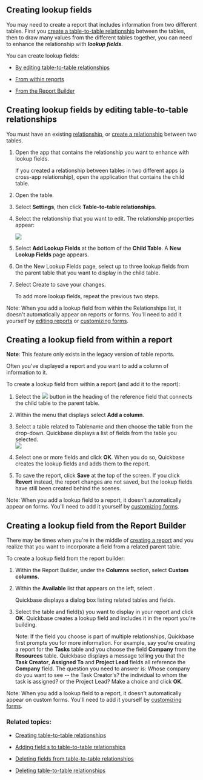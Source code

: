 ## Creating lookup fields

You may need to create a report that includes information from two different tables. First you [create a table-to-table relationship](https://helpv2.quickbase.com/hc/en-us/articles/4570269732756-Creating-table-to-table-relationships-) between the tables, then to draw many values from the different tables together, you can need to enhance the relationship with **_lookup fields_**.

You can create lookup fields:

-   [By editing table-to-table relationships](https://helpv2.quickbase.com/hc/en-us/articles/4570275339156-Creating-lookup-fields#lookup_fieldstab)
    
-   [From within reports](https://helpv2.quickbase.com/hc/en-us/articles/4570275339156-Creating-lookup-fields#lookup_inview)
    
-   [From the Report Builder](https://helpv2.quickbase.com/hc/en-us/articles/4570275339156-Creating-lookup-fields#lookup_view)
    

## Creating lookup fields by editing table-to-table relationships

You must have an existing [relationship](https://helpv2.quickbase.com/hc/en-us/articles/4570287263636-About-table-to-table-relationships-), or [create a relationship](https://helpv2.quickbase.com/hc/en-us/articles/4570269732756-Creating-table-to-table-relationships-) between two tables.

1.  Open the app that contains the relationship you want to enhance with lookup fields.
    
    If you created a relationship between tables in two different apps (a cross-app relationship), open the application that contains the child table.
    
2.  Open the table.
    
3.  Select **Settings**, then click **Table-to-table relationships**.
    
4.  Select the relationship that you want to edit. The relationship properties appear:
    
    ![](https://helpv2.quickbase.com/hc/article_attachments/4572802120084/editrelationship.png)
    
5.  Select **Add Lookup Fields** at the bottom of the **Child Table**. A **New Lookup Fields** page appears.
    
6.  On the New Lookup Fields page, select up to three lookup fields from the parent table that you want to display in the child table.
    
7.  Select Create to save your changes.
    
    To add more lookup fields, repeat the previous two steps.
    

Note: When you add a lookup field from within the Relationships list, it doesn't automatically appear on reports or forms. You'll need to add it yourself by [editing reports](https://helpv2.quickbase.com/hc/en-us/articles/4570281029396-Edit-a-Report-) or [customizing forms](https://helpv2.quickbase.com/hc/en-us/articles/4570300784788-Design-a-Form-).

## Creating a lookup field from within a report

**Note**: This feature only exists in the legacy version of table reports.

Often you've displayed a report and you want to add a column of information to it.

To create a lookup field from within a report (and add it to the report):

1.  Select the ![](https://helpv2.quickbase.com/hc/article_attachments/4572816750740/rptmenu.png) button in the heading of the reference field that connects the child table to the parent table.
    
2.  Within the menu that displays select **Add a column**.
    
3.  Select a table related to Tablename and then choose the table from the drop-down. Quickbase displays a list of fields from the table you selected.  
    ![](https://helpv2.quickbase.com/hc/article_attachments/4572802185876/addrelated.png)
    
4.  Select one or more fields and click **OK**. When you do so, Quickbase creates the lookup fields and adds them to the report.
    
5.  To save the report, click **Save** at the top of the screen. If you click **Revert** instead, the report changes are not saved, but the lookup fields have still been created behind the scenes.
    

Note: When you add a lookup field to a report, it doesn't automatically appear on forms. You'll need to add it yourself by [customizing forms](https://helpv2.quickbase.com/hc/en-us/articles/4570300784788-Design-a-Form-).

## Creating a lookup field from the Report Builder

There may be times when you're in the middle of [creating a report](https://helpv2.quickbase.com/hc/en-us/articles/4570299978772-Creating-new-reports-from-scratch-) and you realize that you want to incorporate a field from a related parent table.

To create a lookup field from the report builder:

1.  Within the Report Builder, under the **Columns** section, select **Custom columns**.
    
2.  Within the **Available** list that appears on the left, select **<Columns from a related table>**.
    
    Quickbase displays a dialog box listing related tables and fields.
    
3.  Select the table and field(s) you want to display in your report and click **OK**. Quickbase creates a lookup field and includes it in the report you're building.
    
    Note: If the field you choose is part of multiple relationships, Quickbase first prompts you for more information. For example, say you're creating a report for the **Tasks** table and you choose the field **Company** from the **Resources** table. Quickbase displays a message telling you that the **Task Creator**, **Assigned To** and **Project Lead** fields all reference the **Company** field. The question you need to answer is: Whose company do you want to see -- the Task Creator's? the individual to whom the task is assigned? or the Project Lead? Make a choice and click **OK**.
    

Note: When you add a lookup field to a report, it doesn't automatically appear on custom forms. You'll need to add it yourself by [customizing forms](https://helpv2.quickbase.com/hc/en-us/articles/4570300784788-Design-a-Form-).

### Related topics:

-   [Creating table-to-table relationships](https://helpv2.quickbase.com/hc/en-us/articles/4570269732756-Creating-table-to-table-relationships-)
    
-   [Adding field s to table-to-table relationships](https://helpv2.quickbase.com/hc/en-us/articles/4570416568468-Adding-fields-to-table-to-table-relationships-)
    
-   [Deleting fields from table-to-table relationships](https://helpv2.quickbase.com/hc/en-us/articles/4570319687956-Deleting-fields-from-table-to-table-relationships-)
    
-   [Deleting table-to-table relationships](https://helpv2.quickbase.com/hc/en-us/articles/4570433178260-Deleting-table-to-table-relationships-)